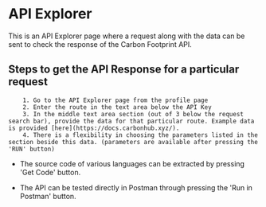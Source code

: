 # API Explorer

This is an API Explorer page where a request along with the data can be sent to check the response of the Carbon Footprint API.

Steps to get the API Response for a particular request
----------------------

        1. Go to the API Explorer page from the profile page
        2. Enter the route in the text area below the API Key
        3. In the middle text area section (out of 3 below the request search bar), provide the data for that particular route. Example data is provided [here](https://docs.carbonhub.xyz/).
        4. There is a flexibility in choosing the parameters listed in the section beside this data. (parameters are available after pressing the 'RUN' button)

* The source code of various languages can be extracted by pressing 'Get Code' button.

* The API can be tested directly in Postman through pressing the 'Run in Postman' button.
